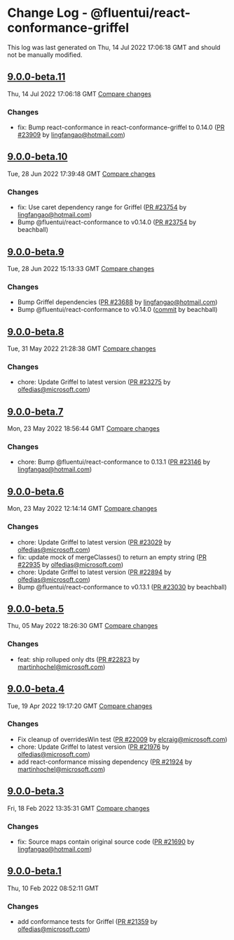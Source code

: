 # Change Log - @fluentui/react-conformance-griffel

This log was last generated on Thu, 14 Jul 2022 17:06:18 GMT and should not be manually modified.

<!-- Start content -->

## [9.0.0-beta.11](https://github.com/microsoft/fluentui/tree/@fluentui/react-conformance-griffel_v9.0.0-beta.11)

Thu, 14 Jul 2022 17:06:18 GMT 
[Compare changes](https://github.com/microsoft/fluentui/compare/@fluentui/react-conformance-griffel_v9.0.0-beta.10..@fluentui/react-conformance-griffel_v9.0.0-beta.11)

### Changes

- fix: Bump react-conformance in react-conformance-griffel to 0.14.0 ([PR #23909](https://github.com/microsoft/fluentui/pull/23909) by lingfangao@hotmail.com)

## [9.0.0-beta.10](https://github.com/microsoft/fluentui/tree/@fluentui/react-conformance-griffel_v9.0.0-beta.10)

Tue, 28 Jun 2022 17:39:48 GMT 
[Compare changes](https://github.com/microsoft/fluentui/compare/@fluentui/react-conformance-griffel_v9.0.0-beta.9..@fluentui/react-conformance-griffel_v9.0.0-beta.10)

### Changes

- fix: Use caret dependency range for Griffel ([PR #23754](https://github.com/microsoft/fluentui/pull/23754) by lingfangao@hotmail.com)
- Bump @fluentui/react-conformance to v0.14.0 ([PR #23754](https://github.com/microsoft/fluentui/pull/23754) by beachball)

## [9.0.0-beta.9](https://github.com/microsoft/fluentui/tree/@fluentui/react-conformance-griffel_v9.0.0-beta.9)

Tue, 28 Jun 2022 15:13:33 GMT 
[Compare changes](https://github.com/microsoft/fluentui/compare/@fluentui/react-conformance-griffel_v9.0.0-beta.8..@fluentui/react-conformance-griffel_v9.0.0-beta.9)

### Changes

- Bump Griffel dependencies ([PR #23688](https://github.com/microsoft/fluentui/pull/23688) by lingfangao@hotmail.com)
- Bump @fluentui/react-conformance to v0.14.0 ([commit](https://github.com/microsoft/fluentui/commit/ba6c5d651559b91c815429c9a9357c4d5a390f3e) by beachball)

## [9.0.0-beta.8](https://github.com/microsoft/fluentui/tree/@fluentui/react-conformance-griffel_v9.0.0-beta.8)

Tue, 31 May 2022 21:28:38 GMT 
[Compare changes](https://github.com/microsoft/fluentui/compare/@fluentui/react-conformance-griffel_v9.0.0-beta.7..@fluentui/react-conformance-griffel_v9.0.0-beta.8)

### Changes

- chore: Update Griffel to latest version ([PR #23275](https://github.com/microsoft/fluentui/pull/23275) by olfedias@microsoft.com)

## [9.0.0-beta.7](https://github.com/microsoft/fluentui/tree/@fluentui/react-conformance-griffel_v9.0.0-beta.7)

Mon, 23 May 2022 18:56:44 GMT 
[Compare changes](https://github.com/microsoft/fluentui/compare/@fluentui/react-conformance-griffel_v9.0.0-beta.6..@fluentui/react-conformance-griffel_v9.0.0-beta.7)

### Changes

- chore: Bump @fluentui/react-conformance to 0.13.1 ([PR #23146](https://github.com/microsoft/fluentui/pull/23146) by lingfangao@hotmail.com)

## [9.0.0-beta.6](https://github.com/microsoft/fluentui/tree/@fluentui/react-conformance-griffel_v9.0.0-beta.6)

Mon, 23 May 2022 12:14:14 GMT 
[Compare changes](https://github.com/microsoft/fluentui/compare/@fluentui/react-conformance-griffel_v9.0.0-beta.5..@fluentui/react-conformance-griffel_v9.0.0-beta.6)

### Changes

- chore: Update Griffel to latest version ([PR #23029](https://github.com/microsoft/fluentui/pull/23029) by olfedias@microsoft.com)
- fix: update mock of mergeClasses() to return an empty string ([PR #22935](https://github.com/microsoft/fluentui/pull/22935) by olfedias@microsoft.com)
- chore: Update Griffel to latest version ([PR #22894](https://github.com/microsoft/fluentui/pull/22894) by olfedias@microsoft.com)
- Bump @fluentui/react-conformance to v0.13.1 ([PR #23030](https://github.com/microsoft/fluentui/pull/23030) by beachball)

## [9.0.0-beta.5](https://github.com/microsoft/fluentui/tree/@fluentui/react-conformance-griffel_v9.0.0-beta.5)

Thu, 05 May 2022 18:26:30 GMT 
[Compare changes](https://github.com/microsoft/fluentui/compare/@fluentui/react-conformance-griffel_v9.0.0-beta.4..@fluentui/react-conformance-griffel_v9.0.0-beta.5)

### Changes

- feat: ship rolluped only dts ([PR #22823](https://github.com/microsoft/fluentui/pull/22823) by martinhochel@microsoft.com)

## [9.0.0-beta.4](https://github.com/microsoft/fluentui/tree/@fluentui/react-conformance-griffel_v9.0.0-beta.4)

Tue, 19 Apr 2022 19:17:20 GMT
[Compare changes](https://github.com/microsoft/fluentui/compare/@fluentui/react-conformance-griffel_v9.0.0-beta.3..@fluentui/react-conformance-griffel_v9.0.0-beta.4)

### Changes

- Fix cleanup of overridesWin test ([PR #22009](https://github.com/microsoft/fluentui/pull/22009) by elcraig@microsoft.com)
- chore: Update Griffel to latest version ([PR #21976](https://github.com/microsoft/fluentui/pull/21976) by olfedias@microsoft.com)
- add react-conformance missing dependency ([PR #21924](https://github.com/microsoft/fluentui/pull/21924) by martinhochel@microsoft.com)

## [9.0.0-beta.3](https://github.com/microsoft/fluentui/tree/@fluentui/react-conformance-griffel_v9.0.0-beta.3)

Fri, 18 Feb 2022 13:35:31 GMT
[Compare changes](https://github.com/microsoft/fluentui/compare/@fluentui/react-conformance-griffel_v9.0.0-beta.1..@fluentui/react-conformance-griffel_v9.0.0-beta.3)

### Changes

- fix: Source maps contain original source code ([PR #21690](https://github.com/microsoft/fluentui/pull/21690) by lingfangao@hotmail.com)

## [9.0.0-beta.1](https://github.com/microsoft/fluentui/tree/@fluentui/react-conformance-griffel_v9.0.0-beta.1)

Thu, 10 Feb 2022 08:52:11 GMT

### Changes

- add conformance tests for Griffel ([PR #21359](https://github.com/microsoft/fluentui/pull/21359) by olfedias@microsoft.com)
